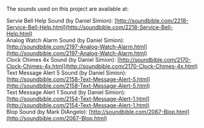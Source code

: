 The sounds used on this project are available at:

Servie Bell Help Sound (by Daniel Simion): [http://soundbible.com/2218-Service-Bell-Help.html](http://soundbible.com/2218-Service-Bell-Help.html)<br />
Analog Watch Alarm Sound (by Daniel Simion): [http://soundbible.com/2197-Analog-Watch-Alarm.html](http://soundbible.com/2197-Analog-Watch-Alarm.html)<br />
Clock Chimes 4x Sound (by Daniel Simion): [http://soundbible.com/2170-Clock-Chimes-4x.html](http://soundbible.com/2170-Clock-Chimes-4x.html)<br />
Text Message Alert 5 Sound (by Daniel Simion): [http://soundbible.com/2158-Text-Message-Alert-5.html](http://soundbible.com/2158-Text-Message-Alert-5.html)<br />
Text Message Alert 1 Sound (by Daniel Simion): [http://soundbible.com/2154-Text-Message-Alert-1.html](http://soundbible.com/2154-Text-Message-Alert-1.html)<br />
Blop Sound (by Mark DiAngelo): [http://soundbible.com/2067-Blop.html](http://soundbible.com/2067-Blop.html)<br />
